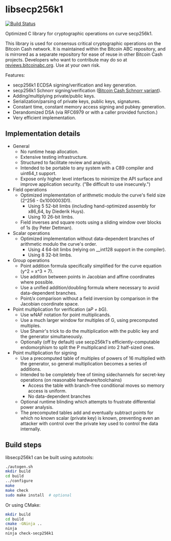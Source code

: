 libsecp256k1
============

[![Build Status](https://travis-ci.org/bitcoin-abc/secp256k1.svg?branch=master)](https://travis-ci.org/bitcoin-abc/secp256k1)

Optimized C library for cryptographic operations on curve secp256k1.

This library is used for consensus critical cryptographic operations on the Bitcoin Cash network. It is maintained within the Bitcoin ABC repository, and is mirrored as a separate repository for ease of reuse in other Bitcoin Cash projects. Developers who want to contribute may do so at [reviews.bitcoinabc.org](https://reviews.bitcoinabc.org/). Use at your own risk.

Features:
* secp256k1 ECDSA signing/verification and key generation.
* secp256k1 Schnorr signing/verification ([Bitcoin Cash Schnorr variant](https://www.bitcoincash.org/spec/2019-05-15-schnorr.html)).
* Adding/multiplying private/public keys.
* Serialization/parsing of private keys, public keys, signatures.
* Constant time, constant memory access signing and pubkey generation.
* Derandomized DSA (via RFC6979 or with a caller provided function.)
* Very efficient implementation.

Implementation details
----------------------

* General
  * No runtime heap allocation.
  * Extensive testing infrastructure.
  * Structured to facilitate review and analysis.
  * Intended to be portable to any system with a C89 compiler and uint64_t support.
  * Expose only higher level interfaces to minimize the API surface and improve application security. ("Be difficult to use insecurely.")
* Field operations
  * Optimized implementation of arithmetic modulo the curve's field size (2^256 - 0x1000003D1).
    * Using 5 52-bit limbs (including hand-optimized assembly for x86_64, by Diederik Huys).
    * Using 10 26-bit limbs.
  * Field inverses and square roots using a sliding window over blocks of 1s (by Peter Dettman).
* Scalar operations
  * Optimized implementation without data-dependent branches of arithmetic modulo the curve's order.
    * Using 4 64-bit limbs (relying on __int128 support in the compiler).
    * Using 8 32-bit limbs.
* Group operations
  * Point addition formula specifically simplified for the curve equation (y^2 = x^3 + 7).
  * Use addition between points in Jacobian and affine coordinates where possible.
  * Use a unified addition/doubling formula where necessary to avoid data-dependent branches.
  * Point/x comparison without a field inversion by comparison in the Jacobian coordinate space.
* Point multiplication for verification (a*P + b*G).
  * Use wNAF notation for point multiplicands.
  * Use a much larger window for multiples of G, using precomputed multiples.
  * Use Shamir's trick to do the multiplication with the public key and the generator simultaneously.
  * Optionally (off by default) use secp256k1's efficiently-computable endomorphism to split the P multiplicand into 2 half-sized ones.
* Point multiplication for signing
  * Use a precomputed table of multiples of powers of 16 multiplied with the generator, so general multiplication becomes a series of additions.
  * Intended to be completely free of timing sidechannels for secret-key operations (on reasonable hardware/toolchains)
    * Access the table with branch-free conditional moves so memory access is uniform.
    * No data-dependent branches
  * Optional runtime blinding which attempts to frustrate differential power analysis.
  * The precomputed tables add and eventually subtract points for which no known scalar (private key) is known, preventing even an attacker with control over the private key used to control the data internally.

Build steps
-----------

libsecp256k1 can be built using autotools:

```bash
./autogen.sh
mkdir build
cd build
../configure
make
make check
sudo make install  # optional
```

Or using CMake:

```bash
mkdir build
cd build
cmake -GNinja ..
ninja
ninja check-secp256k1
```
